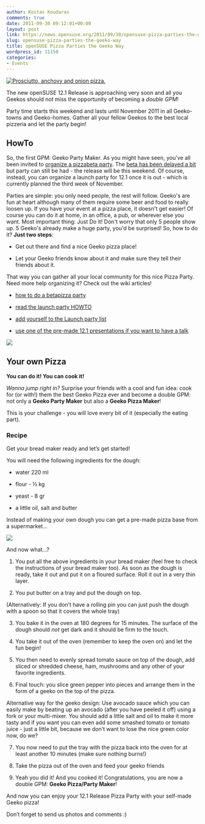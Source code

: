 ```yaml
---
author: Kostas Koudaras
comments: true
date: 2011-09-30 09:12:01+00:00
layout: post
link: https://news.opensuse.org/2011/09/30/opensuse-pizza-parties-the-geeko-way/
slug: opensuse-pizza-parties-the-geeko-way
title: openSUSE Pizza Parties the Geeko Way
wordpress_id: 11150
categories:
- Events
---
```


[![Prosciutto, anchovy and onion pizza.](//farm1.static.flickr.com/248/459381964_4d7141d15f_m.jpg)](//www.flickr.com/photos/giovannijl-s_photohut/459381964/)

The  new openSUSE 12.1 Release is approaching very soon and all you Geekos should not miss the opportunity of becoming a _double GPM_!

Party time starts this weekend and lasts until November 2011 in all Geeko-towns and Geeko-homes. Gather all your fellow Geekos to the best local pizzeria and let the party begin!

<!-- more -->


## HowTo


So, the first GPM: Geeko Party Maker. As you might have seen, you've all been invited to [organize a pizzabeta party](//news.opensuse.org/2011/09/06/opensuse-celebrates-beta-1-with-pizzabeta-parties/). The [beta has been delayed a bit](//news.opensuse.org/2011/09/21/opensuse-12-1-beta-delay/) but party can still be had - the release will be this weekend. Of course, instead, you can organize a launch party for 12.1 once it is out - which is currently planned the third week of November.

Parties are simple: you only need people, the rest will follow. Geeko's are fun at heart although many of them require some beer and food to really loosen up. If you have your event at a pizza place, it doesn't get easier! Of course you can do it at home, in an office, a pub, or wherever else you want. Most important thing: Just Do it! Don't worry that only 5 people show up. 5 Geeko's already make a huge party, you'd be surprised! So, how to do it? **Just two steps**:




  * Get out there and find a nice Geeko pizza place!


  * Let your Geeko friends know about it and make sure they tell their friends about it.


That way you can gather all your local community for this nice Pizza Party. Need more help organizing it? Check out the wiki articles!


  * [how to do a betapizza party](//news.opensuse.org/2011/09/06/opensuse-celebrates-beta-1-with-pizzabeta-parties/)


  * [read the launch party HOWTO](//en.opensuse.org/openSUSE:Launch_party_HOWTO)


  * [add yourself to the Launch party list](//en.opensuse.org/openSUSE:Launch_parties)


  * [use one of the pre-made 12.1 presentations if you want to have a talk](//en.opensuse.org/openSUSE:Presentations#openSUSE_12.1)



![](https://lh5.googleusercontent.com/L6oo27p7XoeR1KgaFET7h16TznP2DTGRvRge2AykzCIi43V5lqZpXxJQVZbfQi0ApWN_hehfj0bIEJ8lkgrAkCpkFR7gFlQMdfDDv2QwtOcJZPWFM0M)



## Your own Pizza


**You can do it! You can cook it!**

_Wanna jump right in?_ Surprise your friends with a cool and fun idea: cook for (or with!) them the best Geeko Pizza ever and become a double GPM: not only a **Geeko Party Maker** but also a **Geeko Pizza Maker**!

This is your challenge - you will love every bit of it (especially the eating part).



### Recipe


Get your bread maker ready and let’s get started!

You will need the following ingredients for the dough:




  * water 220 ml


  * flour - ½ kg


  * yeast - 8 gr


  * a little oil, salt and butter


Instead of making your own dough you can get a pre-made pizza base from a supermarket...

![](https://lh4.googleusercontent.com/F2HZBzvpgdv79DoaVpZw94kVRwNWChKv6XWIJcjsCqFthRnyThBIvdrDlX2_MaXTi0GxNnKnQHCROy43BpVpIf5Pg0T5eH01GYncdJX0bHWdYpnpkwU)

And now what...?



	
  1. You  put all the above ingredients in your bread maker (feel free to check  the instructions of your bread maker too). As soon as the dough is  ready, take it out and put it on a floured surface. Roll it out in a  very thin layer.

	
  2. You put butter on a tray and put the dough on top.


(Alternatively: If you don’t have a rolling pin you can just push the dough with a spoon so that it covers the whole tray)


	
  3. You  bake it in the oven at 180 degrees for 15 minutes. The surface of the  dough should *not* get dark and it should be firm to the touch.

	
  4. You take it out of the oven (remember to keep the oven on) and let the fun begin!

	
  5. You  then need to evenly spread tomato sauce on top of the dough, add sliced  or shredded cheese, ham, mushrooms and any other of your favorite  ingredients.

	
  6. Final touch: you slice green pepper into pieces and arrange them in the form of a geeko on the top of the pizza.


Alternative  way for the geeko design: Use avocado sauce which you can easily make by beating up an avocado (after you have peeled it off) using a fork or your multi-mixer. You should add a little salt and oil to make it more tasty and if you want you can even add some smashed tomato or tomato juice - just a little bit, because we don’t want to lose the nice green color now, do we?


	
  7. You now need to put the tray with the pizza back into the oven for at least another 10 minutes (make sure nothing burns!)

	
  8. Take the pizza out of the oven and feed your geeko friends

	
  9. Yeah you did it! And you cooked it! Congratulations, you are now a double GPM: **Geeko Pizza/Party Maker**!


And now you can enjoy your 12.1 Release Pizza Party with your self-made Geeko pizza!

Don’t forget to send us photos and comments :)
